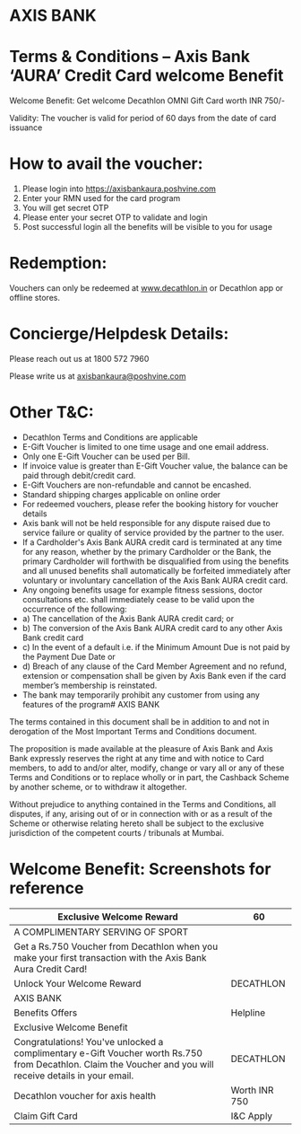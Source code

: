 # AXIS BANK

# Terms & Conditions – Axis Bank ‘AURA’ Credit Card welcome Benefit

Welcome Benefit: Get welcome Decathlon OMNI Gift Card worth INR 750/-

Validity: The voucher is valid for period of 60 days from the date of card issuance

# How to avail the voucher:

1. Please login into https://axisbankaura.poshvine.com
2. Enter your RMN used for the card program
3. You will get secret OTP
4. Please enter your secret OTP to validate and login
5. Post successful login all the benefits will be visible to you for usage

# Redemption:

Vouchers can only be redeemed at www.decathlon.in or Decathlon app or offline stores.

# Concierge/Helpdesk Details:

Please reach out us at 1800 572 7960

Please write us at axisbankaura@poshvine.com

# Other T&C:

- Decathlon Terms and Conditions are applicable
- E-Gift Voucher is limited to one time usage and one email address.
- Only one E-Gift Voucher can be used per Bill.
- If invoice value is greater than E-Gift Voucher value, the balance can be paid through debit/credit card.
- E-Gift Vouchers are non-refundable and cannot be encashed.
- Standard shipping charges applicable on online order
- For redeemed vouchers, please refer the booking history for voucher details
- Axis bank will not be held responsible for any dispute raised due to service failure or quality of service provided by the partner to the user.
- If a Cardholder's Axis Bank AURA credit card is terminated at any time for any reason, whether by the primary Cardholder or the Bank, the primary Cardholder will forthwith be disqualified from using the benefits and all unused benefits shall automatically be forfeited immediately after voluntary or involuntary cancellation of the Axis Bank AURA credit card.
- Any ongoing benefits usage for example fitness sessions, doctor consultations etc. shall immediately cease to be valid upon the occurrence of the following:
- a) The cancellation of the Axis Bank AURA credit card; or
- b) The conversion of the Axis Bank AURA credit card to any other Axis Bank credit card
- c) In the event of a default i.e. if the Minimum Amount Due is not paid by the Payment Due Date or
- d) Breach of any clause of the Card Member Agreement and no refund, extension or compensation shall be given by Axis Bank even if the card member’s membership is reinstated.
- The bank may temporarily prohibit any customer from using any features of the program# AXIS BANK

The terms contained in this document shall be in addition to and not in derogation of the Most Important Terms and Conditions document.

The proposition is made available at the pleasure of Axis Bank and Axis Bank expressly reserves the right at any time and with notice to Card members, to add to and/or alter, modify, change or vary all or any of these Terms and Conditions or to replace wholly or in part, the Cashback Scheme by another scheme, or to withdraw it altogether.

Without prejudice to anything contained in the Terms and Conditions, all disputes, if any, arising out of or in connection with or as a result of the Scheme or otherwise relating hereto shall be subject to the exclusive jurisdiction of the competent courts / tribunals at Mumbai.

# Welcome Benefit: Screenshots for reference

|Exclusive Welcome Reward|60|
|---|---|
|A COMPLIMENTARY SERVING OF SPORT| |
|Get a Rs.750 Voucher from Decathlon when you make your first transaction with the Axis Bank Aura Credit Card!| |
|Unlock Your Welcome Reward|DECATHLON|
|AXIS BANK| |
|Benefits Offers|Helpline|
|Exclusive Welcome Benefit| |
|Congratulations! You've unlocked a complimentary e-Gift Voucher worth Rs.750 from Decathlon. Claim the Voucher and you will receive details in your email.|DECATHLON|
|Decathlon voucher for axis health|Worth INR 750|
|Claim Gift Card|I&C Apply|